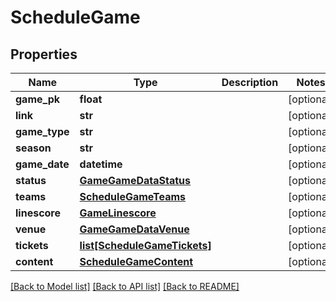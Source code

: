 # ScheduleGame

## Properties
Name | Type | Description | Notes
------------ | ------------- | ------------- | -------------
**game_pk** | **float** |  | [optional] 
**link** | **str** |  | [optional] 
**game_type** | **str** |  | [optional] 
**season** | **str** |  | [optional] 
**game_date** | **datetime** |  | [optional] 
**status** | [**GameGameDataStatus**](GameGameDataStatus.md) |  | [optional] 
**teams** | [**ScheduleGameTeams**](ScheduleGameTeams.md) |  | [optional] 
**linescore** | [**GameLinescore**](GameLinescore.md) |  | [optional] 
**venue** | [**GameGameDataVenue**](GameGameDataVenue.md) |  | [optional] 
**tickets** | [**list[ScheduleGameTickets]**](ScheduleGameTickets.md) |  | [optional] 
**content** | [**ScheduleGameContent**](ScheduleGameContent.md) |  | [optional] 

[[Back to Model list]](../README.md#documentation-for-models) [[Back to API list]](../README.md#documentation-for-api-endpoints) [[Back to README]](../README.md)


